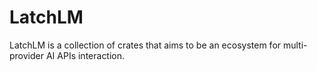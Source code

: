 # LatchLM

LatchLM is a collection of crates that aims to be an ecosystem for multi-provider AI APIs interaction.
